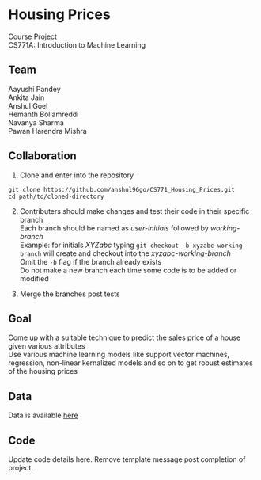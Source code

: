 Housing Prices
==============

Course Project  
CS771A: Introduction to Machine Learning

Team
----

Aayushi Pandey  
Ankita Jain  
Anshul Goel  
Hemanth Bollamreddi  
Navanya Sharma  
Pawan Harendra Mishra

Collaboration
------------

1. Clone and enter into the repository  
```
git clone https://github.com/anshul96go/CS771_Housing_Prices.git
cd path/to/cloned-directory
```

2. Contributers should make changes and test their code in their specific branch  
Each branch should be named as *user-initials* followed by *working-branch*  
Example: for initials *XYZabc* typing `git checkout -b xyzabc-working-branch` will create and checkout into the *xyzabc-working-branch*  
Omit the `-b` flag if the branch already exists  
Do not make a new branch each time some code is to be added or modified

3. Merge the branches post tests

Goal
----

Come up with a suitable technique to predict the sales price of a house given various attributes  
Use various machine learning models like support vector machines, regression, non-linear kernalized models and so on to get robust estimates of the housing prices

Data
-----
Data is available [here](https://www.kaggle.com/c/house-prices-advanced-regression-techniques/data)

Code
----

Update code details here. Remove template message post completion of project.

